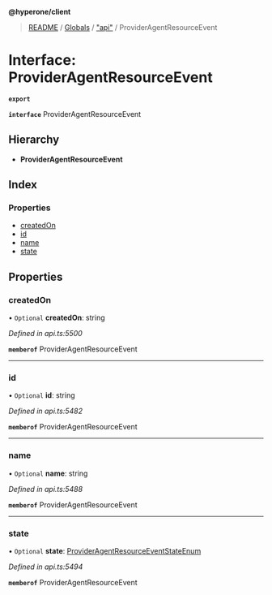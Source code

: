 **@hyperone/client**

> [README](../README.md) / [Globals](../globals.md) / ["api"](../modules/_api_.md) / ProviderAgentResourceEvent

# Interface: ProviderAgentResourceEvent

**`export`** 

**`interface`** ProviderAgentResourceEvent

## Hierarchy

* **ProviderAgentResourceEvent**

## Index

### Properties

* [createdOn](_api_.provideragentresourceevent.md#createdon)
* [id](_api_.provideragentresourceevent.md#id)
* [name](_api_.provideragentresourceevent.md#name)
* [state](_api_.provideragentresourceevent.md#state)

## Properties

### createdOn

• `Optional` **createdOn**: string

*Defined in api.ts:5500*

**`memberof`** ProviderAgentResourceEvent

___

### id

• `Optional` **id**: string

*Defined in api.ts:5482*

**`memberof`** ProviderAgentResourceEvent

___

### name

• `Optional` **name**: string

*Defined in api.ts:5488*

**`memberof`** ProviderAgentResourceEvent

___

### state

• `Optional` **state**: [ProviderAgentResourceEventStateEnum](../enums/_api_.provideragentresourceeventstateenum.md)

*Defined in api.ts:5494*

**`memberof`** ProviderAgentResourceEvent
